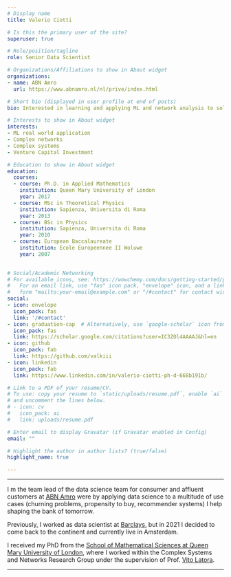 ```yaml
---
# Display name
title: Valerio Ciotti

# Is this the primary user of the site?
superuser: true

# Role/position/tagline
role: Senior Data Scientist

# Organizations/Affiliations to show in About widget
organizations:
- name: ABN Amro
  url: https://www.abnamro.nl/nl/prive/index.html

# Short bio (displayed in user profile at end of posts)
bio: Interested in learning and applying ML and network analysis to solve (real) problems.

# Interests to show in About widget
interests:
- ML real world application
- Complex networks
- Complex systems
- Venture Capital Investment

# Education to show in About widget
education:
  courses:
  - course: Ph.D. in Applied Mathematics
    institution: Queen Mary University of London
    year: 2017
  - course: MSc in Theoretical Physics
    institution: Sapienza, Universita di Roma
    year: 2013
  - course: BSc in Physics
    institution: Sapienza, Universita di Roma
    year: 2010
  - course: European Baccalaureate
    institution: Ecole Europeennee II Woluwe
    year: 2007
    

# Social/Academic Networking
# For available icons, see: https://wowchemy.com/docs/getting-started/page-builder/#icons
#   For an email link, use "fas" icon pack, "envelope" icon, and a link in the
#   form "mailto:your-email@example.com" or "/#contact" for contact widget.
social:
- icon: envelope
  icon_pack: fas
  link: '/#contact'
- icon: graduation-cap  # Alternatively, use `google-scholar` icon from `ai` icon pack
  icon_pack: fas
  link: https://scholar.google.com/citations?user=IC3ZOl4AAAAJ&hl=en
- icon: github
  icon_pack: fab
  link: https://github.com/valkiii
- icon: linkedin
  icon_pack: fab
  link: https://www.linkedin.com/in/valerio-ciotti-ph-d-668b191b/

# Link to a PDF of your resume/CV.
# To use: copy your resume to `static/uploads/resume.pdf`, enable `ai` icons in `params.toml`, 
# and uncomment the lines below.
# - icon: cv
#   icon_pack: ai
#   link: uploads/resume.pdf

# Enter email to display Gravatar (if Gravatar enabled in Config)
email: ""

# Highlight the author in author lists? (true/false)
highlight_name: true

---
```


-----

I m the team lead of the data science team for consumer and affluent customers at [ABN Amro](https://www.abnamro.nl/nl/prive/index.html) were by applying data science to a multitude of use cases (churning problems, propensity to buy, recommender systems) I help shaping the bank of tomorrow. 

Previously, I worked as data scientist at [Barclays](https://www.barclays.co.uk), but in 2021 I decided to come back to the continent and currently live in Amsterdam. 

I received my PhD from the [School of Mathematical Sciences at Queen Mary University of London](https://www.qmul.ac.uk/maths/), where I worked within the Complex Systems and Networks Research Group under the supervision of Prof. [Vito Latora](https://scholar.google.co.uk/citations?user=jXTPa_AAAAAJ&hl=en). 
 
 -----